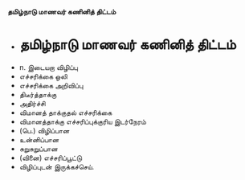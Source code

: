 **தமிழ்நாடு மாணவர் கணினித் திட்டம்**
- # தமிழ்நாடு மாணவர் கணினித் திட்டம்
- n. இடையறா விழிப்பு
- எச்சரிக்கை ஒலி
- எச்சரிக்கை அறிவிப்பு
- திடீர்த்தாக்கு
- அதிர்ச்சி
- விமானத் தாக்குதல் எச்சரிக்கை
- விமானத்தாக்கு எச்சரிப்புக்குரிய இடர்நேரம்
- (பெ.) விழிப்பான
- உன்னிப்பான
- சுறுசுறுப்பான
- (வினை) எச்சரிப்பூட்டு
- விழிப்புடன் இருக்கச்செய்.

